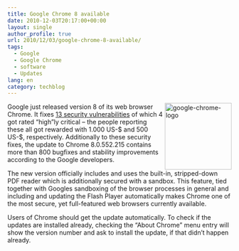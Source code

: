 ```yaml
---
title: Google Chrome 8 available
date: 2010-12-03T20:17:00+00:00
layout: single
author_profile: true
url: 2010/12/03/google-chrome-8-available/
tags:
  - Google
  - Google Chrome
  - software
  - Updates
lang: en
category: techblog
---
```

[<img title="google-chrome-logo" border="0" alt="google-chrome-logo" align="right" src="http://lh4.ggpht.com/_vaUVXcmC3OI/TPlJPuhEGkI/AAAAAAAADUs/PAUcA-KOyio/google-chrome-logo_thumb%5B1%5D.png?imgmax=800" width="150" height="150" />](http://lh4.ggpht.com/_vaUVXcmC3OI/TPlJNYkJeKI/AAAAAAAADUo/urvEeWHvNIo/s1600-h/google-chrome-logo%5B3%5D.png)Google just released version 8 of its web browser Chrome. It fixes [13 security vulnerabilities](http://googlechromereleases.blogspot.com/2010/12/stable-beta-channel-updates.html) of which 4 got rated “high”ly critical – the people reporting these all got rewarded with 1.000 US-$ and 500 US-$, respectively. Additionally to these security fixes, the update to Chrome 8.0.552.215 contains more than 800 bugfixes and stability improvements according to the Google developers.

The new version officially includes and uses the built-in, stripped-down PDF reader which is additionally secured with a sandbox. This feature, tied together with Googles sandboxing of the browser processes in general and including and updating the Flash Player automatically makes Chrome one of the most secure, yet full-featured web browsers currently available.

Users of Chrome should get the update automatically. To check if the updates are installed already, checking the “About Chrome” menu entry will show the version number and ask to install the update, if that didn’t happen already.